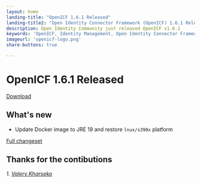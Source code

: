 ```yaml
---
layout: home
landing-title: "OpenICF 1.6.1 Released"
landing-title2: "Open Identity Connector Framework (OpenICF) 1.6.1 Released"
description: Open Identity Community just released OpenICF v1.6.1
keywords: 'OpenICF, Identity Management, Open Identity Connector Framework, Connector Framework, Docker'
imageurl: 'openicf-logo.png'
share-buttons: true

---
```

# OpenICF 1.6.1 Released
[Download](https://github.com/OpenIdentityPlatform/OpenICF/releases/tag/1.6.1)
## What's new
* Update Docker image to JRE 19 and restore `lnux/s390x` platform


[Full changeset](https://github.com/OpenIdentityPlatform/OpenICF/compare/1.6.0...1.6.1)


## Thanks for the contibutions

<i id="vharseko"><i>1. <a href="https://github.com/vharseko" target="_blank">Valery Kharseko</a></i>
